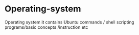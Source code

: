 # Operating-system
Operating system it contains Ubuntu commands / shell scripting programs/basic concepts /instruction etc  
